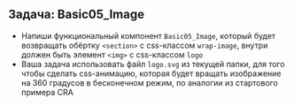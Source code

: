 ## Задача: Basic05_Image
- Напиши функциональный компонент `Basic05_Image`, который будет возвращать обёртку `<section>` c css-классом `wrap-image`, внутри должен быть элемент `<img>` с css-классом `logo`
- Ваша задача использовать файл `logo.svg` из текущей папки, для того чтобы сделать css-анимацию, которая будет вращать изображение на 360 градусов в бесконечном режим, по аналогии из стартового примера CRA
